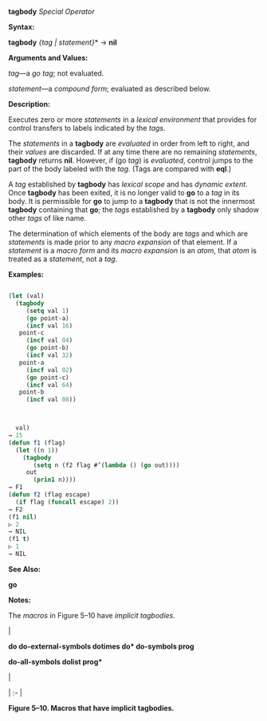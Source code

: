 **tagbody** *Special Operator* 



**Syntax:** 



**tagbody** *\{tag | statement\}*\* → **nil** 



**Arguments and Values:** 



*tag*—a *go tag*; not evaluated. 



*statement*—a *compound form*; evaluated as described below. 



**Description:** 



Executes zero or more *statements* in a *lexical environment* that provides for control transfers to labels indicated by the *tags*. 



The *statements* in a **tagbody** are *evaluated* in order from left to right, and their *values* are discarded. If at any time there are no remaining *statements*, **tagbody** returns **nil**. However, if (go *tag*) is *evaluated*, control jumps to the part of the body labeled with the *tag*. (Tags are compared with **eql**.) 



A *tag* established by **tagbody** has *lexical scope* and has *dynamic extent*. Once **tagbody** has been exited, it is no longer valid to **go** to a *tag* in its body. It is permissible for **go** to jump to a **tagbody** that is not the innermost **tagbody** containing that **go**; the *tags* established by a **tagbody** only shadow other *tags* of like name. 



The determination of which elements of the body are *tags* and which are *statements* is made prior to any *macro expansion* of that element. If a *statement* is a *macro form* and its *macro expansion* is an *atom*, that *atom* is treated as a *statement*, not a *tag*. 



**Examples:**
```lisp

(let (val) 
  (tagbody 
     (setq val 1) 
     (go point-a) 
     (incf val 16) 
   point-c 
     (incf val 04) 
     (go point-b) 
     (incf val 32) 
   point-a 
     (incf val 02) 
     (go point-c) 
     (incf val 64) 
   point-b 
     (incf val 08)) 



  val) 
→ 15 
(defun f1 (flag) 
  (let ((n 1)) 
    (tagbody 
       (setq n (f2 flag #’(lambda () (go out)))) 
     out 
       (prin1 n)))) 
→ F1 
(defun f2 (flag escape) 
  (if flag (funcall escape) 2)) 
→ F2 
(f1 nil) 
▷ 2 
→ NIL 
(f1 t) 
▷ 1 
→ NIL 

```
**See Also:** 



**go** 



**Notes:** 



The *macros* in Figure 5–10 have *implicit tagbodies*. 



|<p>**do do-external-symbols dotimes do\* do-symbols prog** </p><p>**do-all-symbols dolist prog\***</p>|

| :- |





**Figure 5–10. Macros that have implicit tagbodies.** 



